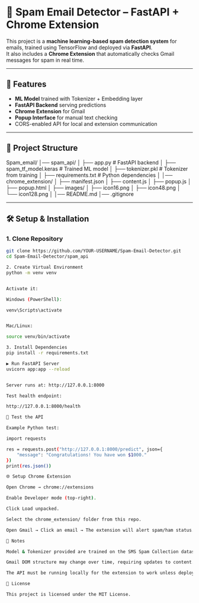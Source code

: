 # 📧 Spam Email Detector – FastAPI + Chrome Extension

This project is a **machine learning-based spam detection system** for emails, trained using TensorFlow and deployed via **FastAPI**.  
It also includes a **Chrome Extension** that automatically checks Gmail messages for spam in real time.

---

## 🚀 Features
- **ML Model** trained with Tokenizer + Embedding layer
- **FastAPI Backend** serving predictions
- **Chrome Extension** for Gmail
- **Popup Interface** for manual text checking
- CORS-enabled API for local and extension communication

---

## 📂 Project Structure
Spam_email/
│── spam_api/
│ ├── app.py # FastAPI backend
│ ├── spam_tf_model.keras # Trained ML model
│ ├── tokenizer.pkl # Tokenizer from training
│ ├── requirements.txt # Python dependencies
│
│── chrome_extension/
│ ├── manifest.json
│ ├── content.js
│ ├── popup.js
│ ├── popup.html
│ ├── images/
│ ├── icon16.png
│ ├── icon48.png
│ └── icon128.png
│
│── README.md
│── .gitignore

---

## 🛠 Setup & Installation

### **1. Clone Repository**
```bash
git clone https://github.com/YOUR-USERNAME/Spam-Email-Detector.git
cd Spam-Email-Detector/spam_api

2. Create Virtual Environment
python -m venv venv


Activate it:

Windows (PowerShell):

venv\Scripts\activate


Mac/Linux:

source venv/bin/activate

3. Install Dependencies
pip install -r requirements.txt

▶ Run FastAPI Server
uvicorn app:app --reload


Server runs at: http://127.0.0.1:8000

Test health endpoint:

http://127.0.0.1:8000/health

🧪 Test the API

Example Python test:

import requests

res = requests.post("http://127.0.0.1:8000/predict", json={
    "message": "Congratulations! You have won $1000."
})
print(res.json())

🌐 Setup Chrome Extension

Open Chrome → chrome://extensions

Enable Developer mode (top-right).

Click Load unpacked.

Select the chrome_extension/ folder from this repo.

Open Gmail → Click an email → The extension will alert spam/ham status.

📌 Notes

Model & Tokenizer provided are trained on the SMS Spam Collection dataset.

Gmail DOM structure may change over time, requiring updates to content.js selectors.

The API must be running locally for the extension to work unless deployed online.

📜 License

This project is licensed under the MIT License.


